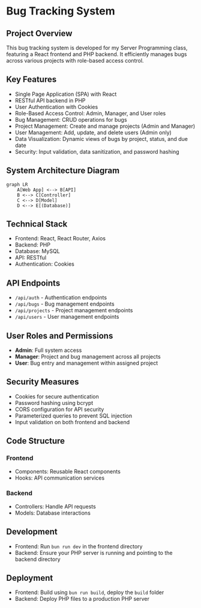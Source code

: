 # Bug Tracking System

## Project Overview
This bug tracking system is developed for my Server Programming class, featuring a React frontend and PHP backend. It efficiently manages bugs across various projects with role-based access control.

## Key Features
- Single Page Application (SPA) with React
- RESTful API backend in PHP
- User Authentication with Cookies
- Role-Based Access Control: Admin, Manager, and User roles
- Bug Management: CRUD operations for bugs
- Project Management: Create and manage projects (Admin and Manager)
- User Management: Add, update, and delete users (Admin only)
- Data Visualization: Dynamic views of bugs by project, status, and due date
- Security: Input validation, data sanitization, and password hashing

## System Architecture Diagram
```mermaid
graph LR
    A[Web App] <--> B[API]
    B <--> C[Controller]
    C <--> D[Model]
    D <--> E[(Database)]
```

## Technical Stack
- Frontend: React, React Router, Axios
- Backend: PHP
- Database: MySQL
- API: RESTful
- Authentication: Cookies

## API Endpoints
- `/api/auth` - Authentication endpoints
- `/api/bugs` - Bug management endpoints
- `/api/projects` - Project management endpoints
- `/api/users` - User management endpoints

## User Roles and Permissions
- **Admin**: Full system access
- **Manager**: Project and bug management across all projects
- **User**: Bug entry and management within assigned project

## Security Measures
- Cookies for secure authentication
- Password hashing using bcrypt
- CORS configuration for API security
- Parameterized queries to prevent SQL injection
- Input validation on both frontend and backend

## Code Structure
### Frontend
- Components: Reusable React components
- Hooks: API communication services

### Backend
- Controllers: Handle API requests
- Models: Database interactions

## Development
- Frontend: Run `bun run dev` in the frontend directory
- Backend: Ensure your PHP server is running and pointing to the backend directory

## Deployment
- Frontend: Build using `bun run build`, deploy the `build` folder
- Backend: Deploy PHP files to a production PHP server

